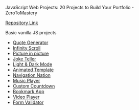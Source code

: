 JavaScript Web Projects: 20 Projects to Build Your Portfolio - ZeroToMastery

[Repository Link](https://github.com/connorjnel/20-js-projects-ztm)

Basic vanilla JS projects

- [Quote Generator](https://connorjnel.github.io/20-js-projects-ztm/quote-generator/)
- [Infinity Scroll](https://connorjnel.github.io/20-js-projects-ztm/infinity-scroll/)
- [Picture in picture](https://connorjnel.github.io/20-js-projects-ztm/picture-in-picture/)
- [Joke Teller](https://connorjnel.github.io/20-js-projects-ztm/joke-teller/)
- [Light & Dark Mode](https://connorjnel.github.io/20-js-projects-ztm/light-dark-mode/)
- [Animated Template](https://connorjnel.github.io/20-js-projects-ztm/animated-template/)
- [Navigation Nation](https://connorjnel.github.io/20-js-projects-ztm/navigation-nation/)
- [Music Player](https://connorjnel.github.io/20-js-projects-ztm/music-player/)
- [Custom Countdown](https://connorjnel.github.io/20-js-projects-ztm/custom-countdown/)
- [Bookmark App](https://connorjnel.github.io/20-js-projects-ztm/book-keeper/)
- [Video Player](https://connorjnel.github.io/20-js-projects-ztm/video-player/)
- [Form Validator](https://connorjnel.github.io/20-js-projects-ztm/form-validator/)
